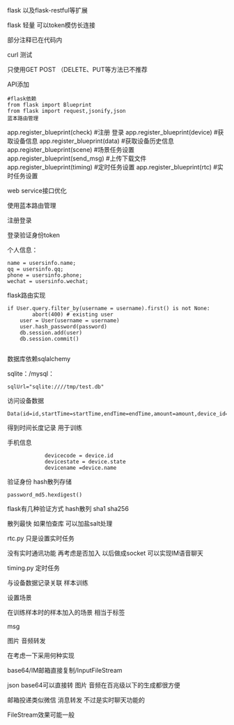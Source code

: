 flask  以及flask-restful等扩展 

flask 轻量 可以token模仿长连接

部分注释已在代码内

curl 测试

只使用GET POST （DELETE、PUT等方法已不推荐

API添加

~~~
#flask依赖
from flask import Blueprint
from flask import request,jsonify,json 
蓝本路由管理

~~~

app.register_blueprint(check)    #注册 登录
app.register_blueprint(device)   #获取设备信息
app.register_blueprint(data)  #获取设备历史信息
app.register_blueprint(scene)  #场景任务设置
app.register_blueprint(send_msg) #上传下载文件
app.register_blueprint(timing) #定时任务设置
app.register_blueprint(rtc) #实时任务设置



web service接口优化

使用蓝本路由管理



注册登录

登录验证身份token

个人信息：

~~~
name = usersinfo.name;
qq = usersinfo.qq;
phone = usersinfo.phone;
wechat = usersinfo.wechat;
~~~



flask路由实现

~~~
if User.query.filter_by(username = username).first() is not None:
        abort(400) # existing user
    user = User(username = username)
    user.hash_password(password)
    db.session.add(user)
    db.session.commit()
    
~~~



数据库依赖sqlalchemy

sqlite：/mysql：

~~~
sqlUrl="sqlite:////tmp/test.db"
~~~



访问设备数据

~~~
Data(id=id,startTime=startTime,endTime=endTime,amount=amount,device_id=device_id)
~~~

得到时间长度记录 用于训练



手机信息

~~~
			devicecode = device.id
			devicestate = device.state
            devicename =device.name
~~~



验证身份 hash散列存储

~~~
password_md5.hexdigest()
~~~



flask有几种验证方式 hash散列 sha1 sha256

散列最快 如果怕查库 可以加盐salt处理



rtc.py 只是设置实时任务

没有实时通讯功能 再考虑是否加入 以后做成socket 可以实现IM语音聊天

timing.py 定时任务

与设备数据记录关联 样本训练



设置场景 

在训练样本时的样本加入的场景 相当于标签



msg

图片 音频转发

在考虑一下采用何种实现

base64/IM邮箱直接复制/InputFileStream

json base64可以直接转 图片 音频在百兆级以下的生成都很方便

邮箱投递类似微信 消息转发 不过是实时聊天功能的

FileStream效果可能一般



